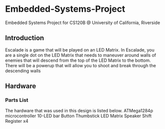 # Embedded-Systems-Project
Embedded Systems Project for CS120B @ University of California, Riverside

## Introduction
Escalade is a game that will be played on an LED Matrix. In Escalade, you are a single dot on the LED Matrix that needs to maneuver around walls of enemies that will descend from the top of the LED Matrix to the bottom. There will be a powerup that will allow you to shoot and break through the descending walls

## Hardware
### Parts List
The hardware that was used in this design is listed below.
  ATMega1284p microcontroller
  10-LED bar
  Button
  Thumbstick
  LED Matrix
  Speaker
  Shift Register x4
